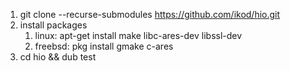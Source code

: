 1. git clone --recurse-submodules https://github.com/ikod/hio.git
2. install packages
    1. linux: apt-get install make libc-ares-dev libssl-dev
    1. freebsd: pkg install gmake c-ares
3. cd hio && dub test
